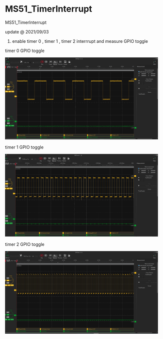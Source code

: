 # MS51_TimerInterrupt
 MS51_TimerInterrupt


update @ 2021/09/03

1. enable timer 0 , timer 1 , timer 2 interrrupt and measure GPIO toggle 

timer 0 GPIO toggle

![image](https://github.com/released/MS51_TimerInterrupt/blob/main/timer0_1000ms_toggle.jpg)

timer 1 GPIO toggle

![image](https://github.com/released/MS51_TimerInterrupt/blob/main/timer1_10ms_toggle.jpg)

timer 2 GPIO toggle

![image](https://github.com/released/MS51_TimerInterrupt/blob/main/timer2_10ms_toggle.jpg)



